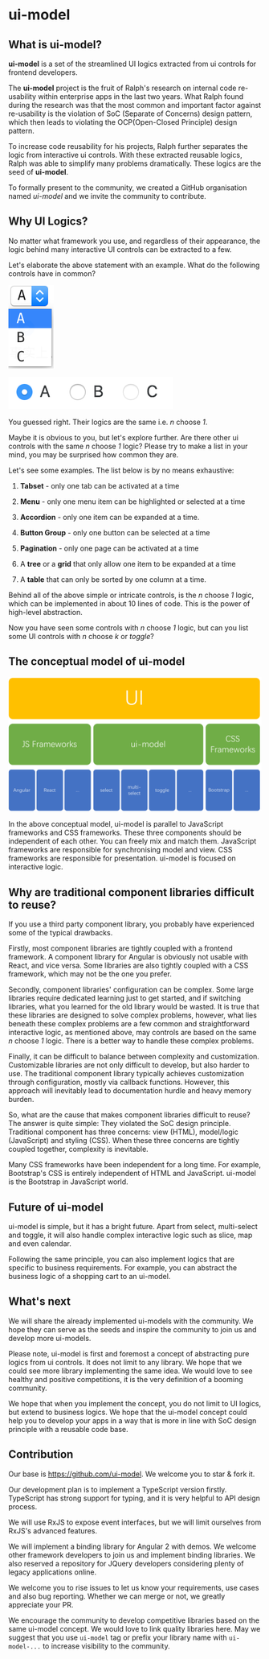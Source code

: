 # ui-model

## What is ui-model?

**ui-model** is a set of the streamlined UI logics extracted from ui controls for frontend developers. 

The **ui-model** project is the fruit of Ralph's research on internal code re-usability within enterprise apps in the last two years. What Ralph found during the research was that the most common and important factor against re-usability is the violation of SoC (Separate of Concerns) design pattern, which then leads to violating the OCP(Open-Closed Principle) design pattern. 

To increase code reusability for his projects, Ralph further separates the logic from interactive ui controls. With these extracted reusable logics, Ralph was able to simplify many problems dramatically. These logics are the seed of **ui-model**. 

To formally present to the community, we created a GitHub organisation named *ui-model* and we invite the community to contribute.

## Why UI Logics? 

No matter what framework you use, and regardless of their appearance, the logic behind many interactive UI controls can be extracted to a few. 

Let's elaborate the above statement with an example. What do the following controls have in common?

![Select](./images/select.png)

![Radio Group](./images/radio.png)

You guessed right. Their logics are the same i.e. *n* choose *1*.

Maybe it is obvious to you, but let's explore further. Are there other ui controls with the same *n* choose *1* logic? Please try to make a list in your mind, you may be surprised how common they are.

Let's see some examples. The list below is by no means exhaustive: 

1. **Tabset** - only one tab can be activated at a time

1. **Menu** - only one menu item can be highlighted or selected at a time

1. **Accordion** - only one item can be expanded at a time. 

1. **Button Group** - only one button can be selected at a time

1. **Pagination** - only one page can be activated at a time

1. A **tree** or a **grid** that only allow one item to be expanded at a time

1. A **table** that can only be sorted by one column at a time. 

Behind all of the above simple or intricate controls, is the  *n* choose *1* logic, which can be implemented in about 10 lines of code. This is the power of high-level abstraction. 

Now you have seen some controls with *n* choose *1* logic, but can you list some UI controls with *n* choose *k* or *toggle*?

## The conceptual model of ui-model

![Architecture](./images/architecture.png)

In the above conceptual model, ui-model is parallel to JavaScript frameworks and CSS frameworks. These three components should be independent of each other. You can freely mix and match them. JavaScript frameworks are responsible for synchronising model and view. CSS frameworks are responsible for presentation. ui-model is focused on interactive logic. 

## Why are traditional component libraries difficult to reuse?  

If you use a third party component library, you probably have experienced some of the typical drawbacks. 

Firstly, most component libraries are tightly coupled with a frontend framework. A component library for Angular is obviously not usable with React, and vice versa. Some libraries are also tightly coupled with a CSS framework, which may not be the one you prefer.

Secondly, component libraries' configuration can be complex. Some large libraries require dedicated learning just to get started, and if switching libraries, what you learned for the old library would be wasted. It is true that these libraries are designed to solve complex problems, however, what lies beneath these complex problems are a few common and straightforward interactive logic, as mentioned above, may controls are based on the same *n* choose *1* logic. There is a better way to handle these complex problems.

Finally, it can be difficult to balance between complexity and customization. Customizable libraries are not only difficult to develop, but also harder to use. The traditional component library typically achieves customization through configuration, mostly via callback functions. However, this approach will inevitably lead to documentation hurdle and heavy memory burden.    

So, what are the cause that makes component libraries difficult to reuse? The answer is quite simple: They violated the SoC design principle. Traditional component has three concerns: view (HTML), model/logic (JavaScript) and styling (CSS). When these three concerns are tightly coupled together, complexity is inevitable.  

Many CSS frameworks have been independent for a long time. For example, Bootstrap's CSS is entirely independent of HTML and JavaScript. ui-model is the Bootstrap in JavaScript world. 

## Future of ui-model

ui-model is simple, but it has a bright future. Apart from select, multi-select and toggle, it will also handle complex interactive logic such as slice, map and even calendar.

Following the same principle, you can also implement logics that are specific to business requirements. For example, you can abstract the business logic of a shopping cart to an ui-model. 
 
## What's next

We will share the already implemented ui-models with the community. We hope they can serve as the seeds and inspire the community to join us and develop more ui-models. 

Please note, ui-model is first and foremost a concept of abstracting pure logics from ui controls. It does not limit to any library. We hope that we could see more library implementing the same idea. We would love to see healthy and positive competitions, it is the very definition of a booming community. 

We hope that when you implement the concept, you do not limit to UI logics, but extend to business logics. We hope that the ui-model concept could help you to develop your apps in a way that is more in line with SoC design principle with a reusable code base. 

## Contribution

Our base is <https://github.com/ui-model>. We welcome you to star & fork it.

Our development plan is to implement a TypeScript version firstly. TypeScript has strong support for typing, and it is very helpful to API design process. 

We will use RxJS to expose event interfaces, but we will limit ourselves from RxJS's advanced features.

We will implement a binding library for Angular 2 with demos. We welcome other framework developers to join us and implement binding libraries. We also reserved a repository for JQuery developers considering plenty of legacy applications online.

We welcome you to rise issues to let us know your requirements, use cases and also bug reporting. Whether we can merge or not, we greatly appreciate your PR. 

We encourage the community to develop competitive libraries based on the same ui-model concept. We would love to link quality libraries here. May we suggest that you use `ui-model` tag or prefix your library name with `ui-model-...` to increase visibility to the community.

